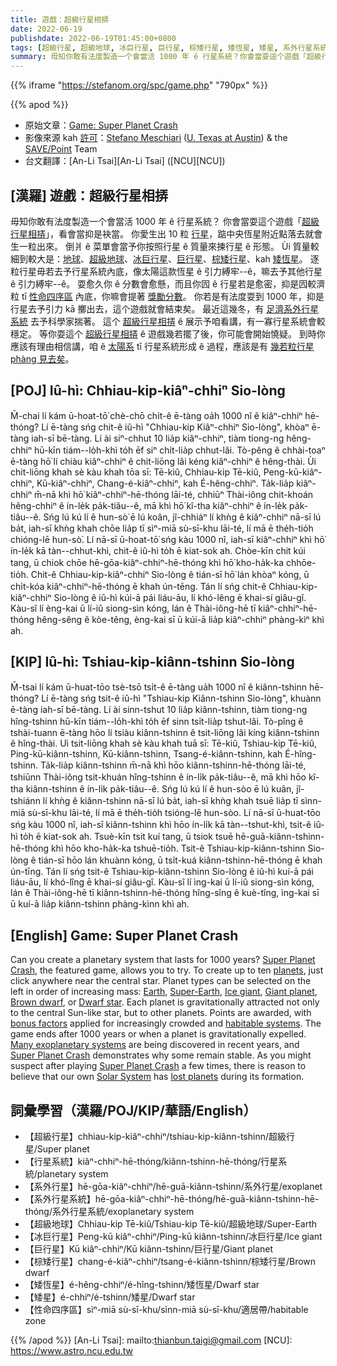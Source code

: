 ```yaml
---
title: 遊戲：超級行星相挵
date: 2022-06-19
publishdate: 2022-06-19T01:45:00+0800
tags: [超級行星, 超級地球, 冰巨行星, 巨行星, 棕矮行星, 矮恆星, 矮星, 系外行星系統, 系外行星, 行星系統, 性命四序區]
summary: 毋知你敢有法度製造一个會當活 1000 年 ê 行星系統？你會當耍這个遊戲「超級行星相挵」，看會當抑是袂當。
---
```

{{% iframe "https://stefanom.org/spc/game.php" "790px" %}}


{{% apod %}}

- 原始文章：[Game: Super Planet Crash](https://apod.nasa.gov/apod/ap220619.html)
- 影像來源 kah [許可](http://creativecommons.org/licenses/by-nc-nd/4.0/)：[Stefano Meschiari](https://www.stefanom.io/) ([U. Texas at Austin](https://as.utexas.edu/)) & the [SAVE/Point](https://save-point.io/) Team
- 台文翻譯：[An-Li Tsai][An-Li Tsai] ([NCU][NCU])

## [漢羅] 遊戲：超級行星相挵
毋知你敢有法度製造一个會當活 1000 年 ê 行星系統？
你會當耍這个遊戲「[超級行星相挵][Super Planet Crash]」，看會當抑是袂當。
你愛生出 10 粒 [行星][planets]，踮中央恆星附近點落去就會生一粒出來。
倒爿 ê 菜單會當予你按照行星 ê 質量來揀行星 ê 形態。
Ùi 質量較細到較大是：[地球][Earth]、[超級地球][Super-Earth]、[冰巨行星][Ice giant]、[巨行星][Giant planet]、[棕矮行星][Brown dwarf]、kah [矮恆星][Dwarf star]。
逐粒行星毋若去予行星系統內底，像太陽這款恆星 ê 引力縛牢--ê，嘛去予其他行星 ê 引力縛牢--ê。
耍愈久你 ê 分數會愈懸，而且你囥 ê 行星若是愈密，抑是囥較濟粒 tī [性命四序區][habitable systems] 內底，你嘛會提著 [獎勵分數][bonus factors]。
你若是有法度耍到 1000 年，抑是行星去予引力 kā 擲出去，這个遊戲就會結束矣。
最近這幾冬，有 [足濟系外行星系統][Many exoplanetary systems] 去予科學家揣著。
這个 [超級行星相挵][Super Planet Crash 1] ê 展示予咱看講，有一寡行星系統會較穩定。
等你耍這个 [超級行星相挵][Super Planet Crash 2] ê 遊戲幾若擺了後，你可能會開始憢疑。
到時你應該有理由相信講，咱 ê [太陽系][Solar System] tī 行星系統形成 ê 過程，應該是有 [幾若粒行星 phàng 見去矣][lost planets]。



## [POJ] Iû-hì: Chhiau-kip-kiâⁿ-chhiⁿ Sio-lòng
M̄-chai lí kám ū-hoat-tō͘ chè-chō chi̍t-ê ē-tàng oa̍h 1000 nî ê kiâⁿ-chhiⁿ hē-thóng?
Lí ē-tàng sńg chit-ê iû-hì "Chhiau-kip Kiâⁿ-chhiⁿ Sio-lòng", khòaⁿ ē-tàng iah-sī bē-tàng.
Lí ài siⁿ-chhut 10 lia̍p kiâⁿ-chhiⁿ, tiàm tiong-ng hêng-chhiⁿ hū-kīn tiám--lo̍h-khì to̍h ēf siⁿ chi̍t-lia̍p chhut-lâi.
Tò-pêng ê chhài-toaⁿ ē-tàng hō͘ lí chiàu kiâⁿ-chhiⁿ ê chit-liōng lâi kéng kiâⁿ-chhiⁿ ê hêng-thài.
Ùi chit-liōng khah sè kàu khah tōa sī: Tē-kiû, Chhiau-kip Tē-kiû, Peng-kū-kiâⁿ-chhiⁿ, Kū-kiâⁿ-chhiⁿ, Chang-é-kiâⁿ-chhiⁿ, kah É-hêng-chhiⁿ.
Ta̍k-lia̍p kiâⁿ-chhiⁿ m̄-nā khì hō͘ kiâⁿ-chhiⁿ-hē-thóng lāi-té, chhiūⁿ Thài-iông chit-khoán hêng-chhiⁿ ê ín-le̍k pa̍k-tiâu--ê, mā khì hō͘ kî-tha kiâⁿ-chhiⁿ ê ín-le̍k pa̍k-tiâu--ê.
Sńg lú kú lí ê hun-sò͘ ē lú koân, jî-chhiáⁿ lí khǹg ê kiâⁿ-chhiⁿ nā-sī lú ba̍t, iah-sī khǹg khah chōe lia̍p tī sìⁿ-miā sù-sī-khu lāi-té, lí mā ē the̍h-tio̍h chióng-lē hun-sò͘.
Lí nā-sī ū-hoat-tō͘ sńg kàu 1000 nî, iah-sī kiâⁿ-chhiⁿ khì hō͘ ín-le̍k kā tàn--chhut-khì, chit-ê iû-hì to̍h ē kiat-sok ah.
Chòe-kīn chit kúi tang, ū chiok chōe hē-gōa-kiâⁿ-chhiⁿ-hē-thóng khì hō͘ kho-ha̍k-ka chhōe-tio̍h.
Chit-ê Chhiau-kip-kiâⁿ-chhiⁿ Sio-lòng ê tián-sī hō͘ lán khòaⁿ kóng, ū chi̍t-kóa kiâⁿ-chhiⁿ-hē-thóng ē khah ún-tēng.
Tán lí sńg chit-ê Chhiau-kip-kiâⁿ-chhiⁿ Sio-lòng ê iû-hì kúi-ā pái liáu-āu, lí khó-lêng ē khai-sí giâu-gî.
Kàu-sî lí èng-kai ū lí-iû siong-sìn kóng, lán ê Thài-iông-hē tī kiâⁿ-chhiⁿ-hē-thóng hêng-sêng ê kòe-têng, èng-kai sī ū kúi-ā lia̍p kiâⁿ-chhiⁿ phàng-kìⁿ khì ah.

## [KIP] Iû-hì: Tshiau-kip-kiânn-tshinn Sio-lòng
M̄-tsai lí kám ū-huat-tōo tsè-tsō tsi̍t-ê ē-tàng ua̍h 1000 nî ê kiânn-tshinn hē-thóng?
Lí ē-tàng sńg tsit-ê iû-hì "Tshiau-kip Kiânn-tshinn Sio-lòng", khuànn ē-tàng iah-sī bē-tàng.
Lí ài sinn-tshut 10 lia̍p kiânn-tshinn, tiàm tiong-ng hîng-tshinn hū-kīn tiám--lo̍h-khì to̍h ēf sinn tsi̍t-lia̍p tshut-lâi.
Tò-pîng ê tshài-tuann ē-tàng hōo lí tsiàu kiânn-tshinn ê tsit-liōng lâi kíng kiânn-tshinn ê hîng-thài.
Uì tsit-liōng khah sè kàu khah tuā sī: Tē-kiû, Tshiau-kip Tē-kiû, Ping-kū-kiânn-tshinn, Kū-kiânn-tshinn, Tsang-é-kiânn-tshinn, kah É-hîng-tshinn.
Ta̍k-lia̍p kiânn-tshinn m̄-nā khì hōo kiânn-tshinn-hē-thóng lāi-té, tshiūnn Thài-iông tsit-khuán hîng-tshinn ê ín-li̍k pa̍k-tiâu--ê, mā khì hōo kî-tha kiânn-tshinn ê ín-li̍k pa̍k-tiâu--ê.
Sńg lú kú lí ê hun-sòo ē lú kuân, jî-tshiánn lí khǹg ê kiânn-tshinn nā-sī lú ba̍t, iah-sī khǹg khah tsuē lia̍p tī sìnn-miā sù-sī-khu lāi-té, lí mā ē the̍h-tio̍h tsióng-lē hun-sòo.
Lí nā-sī ū-huat-tōo sńg kàu 1000 nî, iah-sī kiânn-tshinn khì hōo ín-li̍k kā tàn--tshut-khì, tsit-ê iû-hì to̍h ē kiat-sok ah.
Tsuè-kīn tsit kuí tang, ū tsiok tsuē hē-guā-kiânn-tshinn-hē-thóng khì hōo kho-ha̍k-ka tshuē-tio̍h.
Tsit-ê Tshiau-kip-kiânn-tshinn Sio-lòng ê tián-sī hōo lán khuànn kóng, ū tsi̍t-kuá kiânn-tshinn-hē-thóng ē khah ún-tīng.
Tán lí sńg tsit-ê Tshiau-kip-kiânn-tshinn Sio-lòng ê iû-hì kuí-ā pái liáu-āu, lí khó-lîng ē khai-sí giâu-gî.
Kàu-sî lí ìng-kai ū lí-iû siong-sìn kóng, lán ê Thài-iông-hē tī kiânn-tshinn-hē-thóng hîng-sîng ê kuè-tîng, ìng-kai sī ū kuí-ā lia̍p kiânn-tshinn phàng-kìnn khì ah.

## [English] Game: Super Planet Crash
Can you create a planetary system that lasts for 1000 years?
[Super Planet Crash][Super Planet Crash], the featured game, allows you to try.
To create up to ten [planets][planets], just click anywhere near the central star.
Planet types can be selected on the left in order of increasing mass: [Earth][Earth], [Super-Earth][Super-Earth], [Ice giant][Ice giant], [Giant planet][Giant planet], [Brown dwarf][Brown dwarf], or [Dwarf star][Dwarf star].
Each planet is gravitationally attracted not only to the central Sun-like star, but to other planets.
Points are awarded, with [bonus factors][bonus factors] applied for increasingly crowded and [habitable systems][habitable systems].
The game ends after 1000 years or when a planet is gravitationally expelled.
[Many exoplanetary systems][Many exoplanetary systems] are being discovered in recent years, and [Super Planet Crash][Super Planet Crash 1] demonstrates why some remain stable.
As you might suspect after playing [Super Planet Crash][Super Planet Crash 2] a few times, there is reason to believe that our own [Solar System][Solar System] has [lost planets][lost planets] during its formation.

## 詞彙學習（漢羅/POJ/KIP/華語/English）
- 【超級行星】chhiau-kip-kiâⁿ-chhiⁿ/tshiau-kip-kiânn-tshinn/超級行星/Super planet
- 【行星系統】kiâⁿ-chhiⁿ-hē-thóng/kiânn-tshinn-hē-thóng/行星系統/planetary system
- 【系外行星】hē-gōa-kiâⁿ-chhiⁿ/hē-guā-kiânn-tshinn/系外行星/exoplanet
- 【系外行星系統】hē-gōa-kiâⁿ-chhiⁿ-hē-thóng/hē-guā-kiânn-tshinn-hē-thóng/系外行星系統/exoplanetary system
- 【超級地球】Chhiau-kip Tē-kiû/Tshiau-kip Tē-kiû/超級地球/Super-Earth
- 【冰巨行星】Peng-kū kiâⁿ-chhiⁿ/Ping-kū kiânn-tshinn/冰巨行星/Ice giant
- 【巨行星】Kū kiâⁿ-chhiⁿ/Kū kiânn-tshinn/巨行星/Giant planet
- 【棕矮行星】chang-é-kiâⁿ-chhiⁿ/tsang-é-kiânn-tshinn/棕矮行星/Brown dwarf
- 【矮恆星】é-hêng-chhiⁿ/é-hîng-tshinn/矮恆星/Dwarf star
- 【矮星】é-chhiⁿ/é-tshinn/矮星/Dwarf star
- 【性命四序區】sìⁿ-miā sù-sī-khu/sìnn-miā sù-sī-khu/適居帶/habitable zone


{{% /apod %}}
[An-Li Tsai]: mailto:thianbun.taigi@gmail.com
[NCU]: https://www.astro.ncu.edu.tw

[copyright]: https://apod.nasa.gov/apod/fap/lib/about_apod.html#srapply

[Super Planet Crash]:https://stefanom.org/spc/
[planets]:https://solarsystem.nasa.gov/resources/313/what-is-a-planet/
[Earth]:https://apod.nasa.gov/apod/ap100713.html
[Super-Earth]:http://en.wikipedia.org/wiki/Super-Earth
[Ice giant]:http://en.wikipedia.org/wiki/Ice_giant
[Giant planet]:https://exoplanets.nasa.gov/what-is-an-exoplanet/planet-types/gas-giant/
[Brown dwarf]:http://starchild.gsfc.nasa.gov/docs/StarChild/questions/question62.html
[Dwarf star]:https://www.universetoday.com/138338/wheres-line-massive-planet-brown-dwarf-star/
[bonus factors]:https://pictures-of-cats.org/wp-content/uploads/2020/07/happy-cat_edited.jpg
[habitable systems]:https://seec.gsfc.nasa.gov/what_makes_a_planet_habitable.html
[Many exoplanetary systems]:https://apod.nasa.gov/apod/ap190710.html
[Super Planet Crash 1]:https://news.ycombinator.com/item?id=7591094
[Super Planet Crash 2]:http://www.space.com/25402-super-planet-crash-video-game.html
[Solar System]:https://solarsystem.nasa.gov/solar-system/our-solar-system/overview/
[lost planets]:http://www.newscientist.com/article/dn20952-missing-planet-explains-solar-systems-structure.html
